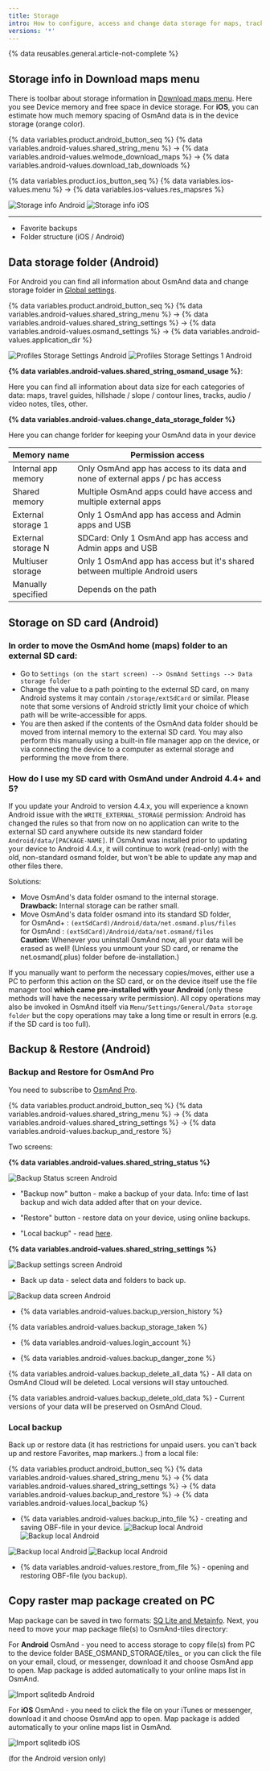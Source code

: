 ```yaml
---
title: Storage
intro: How to configure, access and change data storage for maps, tracks and other personal data
versions: '*'
---
```


{% data reusables.general.article-not-complete %}

## Storage info in Download maps menu

There is toolbar about storage information in [Download maps menu](/osmand/personal/maps#download-maps-maps). Here you see Device memory and free space in device storage. 
For **iOS**, you can estimate how much memory spacing of OsmAnd data is in the device storage (orange color).

{% data variables.product.android_button_seq %} {% data variables.android-values.shared_string_menu %} → {% data variables.android-values.welmode_download_maps %} → {% data variables.android-values.download_tab_downloads %}

{% data variables.product.ios_button_seq %} {% data variables.ios-values.menu %} → {% data variables.ios-values.res_mapsres %}

![Storage info Android](/assets/images/personal/maps/maps_menu_local_vector_android.png) ![Storage info iOS](/assets/images/personal/maps/maps_menu_local_vector_ios.png)

___________________________

- Favorite backups
- Folder structure (iOS / Android)


## Data storage folder (Android)

For Android you can find all information about OsmAnd data and change storage folder in [Global settings](/osmand/personal/global-settings#data-storage-folder-android).

{% data variables.product.android_button_seq %} {% data variables.android-values.shared_string_menu %} → {% data variables.android-values.shared_string_settings %} → {% data variables.android-values.osmand_settings %} → {% data variables.android-values.application_dir %}

![Profiles Storage Settings Android](/assets/images/personal/profiles/general_settings_storage_android.png) ![Profiles Storage Settings 1 Android](/assets/images/personal/profiles/general_settings_storage_1_android.png)

**{% data variables.android-values.shared_string_osmand_usage %}**:

Here you can find all information about data size for each categories of data: maps, travel guides, hillshade / slope / contour lines, tracks, audio / video notes, tiles, other.

**{% data variables.android-values.change_data_storage_folder %}**

Here you can change forlder for keeping your OsmAnd data in your device

Memory name | Permission access
|-----------|------------------|
| Internal app memory | Only OsmAnd app has access to its data and none of external apps / pc has access| 
| Shared memory | Multiple OsmAnd apps could have access and multiple external apps |
| External storage 1 | Only 1 OsmAnd app has access and Admin apps and USB |
| External storage N | SDCard: Only 1 OsmAnd app has access and Admin apps and USB |
| Multiuser storage | Only 1 OsmAnd app has access but it's shared between multiple Android users |
| Manually specified | Depends on the path |


## Storage on SD card (Android)

### In order to move the OsmAnd home (maps) folder to an external SD card:

-   Go to `Settings (on the start screen) --> OsmAnd Settings --> Data
    storage folder`
-   Change the value to a path pointing to the external SD card, on many
    Android systems it may contain `/storage/extSdCard` or similar.
    Please note that some versions of Android strictly limit your choice
    of which path will be write-accessible for apps.
-   You are then asked if the contents of the OsmAnd data folder should be moved from
    internal memory to the external SD card.
    You may also perform this manually using a built-in file manager app on the device, or via
    connecting the device to a computer as external storage and performing the move from there.

### How do I use my SD card with OsmAnd under Android 4.4+ and 5?

If you update your Android to version 4.4.x, you will experience a known
Android issue with the `WRITE_EXTERNAL_STORAGE` permission: Android has
changed the rules so that from now on no application can write to the
external SD card anywhere outside its new standard folder
`Android/data/[PACKAGE-NAME]`. If OsmAnd was installed prior to updating
your device to Android 4.4.x, it will continue to work (read-only) with
the old, non-standard osmand folder, but won't be able to update any map
and other files there.

Solutions:

-   Move OsmAnd's data folder osmand to the internal storage. \
     **Drawback:** Internal storage can be rather small.
-   Move OsmAnd's data folder osmand into its standard SD folder, \
    for OsmAnd+ : `(extSdCard)/Android/data/net.osmand.plus/files` \
    for OsmAnd : `(extSdCard)/Android/data/net.osmand/files` \
     **Caution:** Whenever you uninstall OsmAnd now, all your data will
    be erased as well! (Unless you unmount your SD card, or rename the
    net.osmand(.plus) folder before de-installation.)

If you manually want to perform the necessary copies/moves, either use a
PC to perform this action on the SD card, or on the device itself use
the file manager tool **which came pre-installed with your Android**
(only these methods will have the necessary write permission). All copy operations
may also be invoked in OsmAnd itself via `Menu/Settings/General/Data
storage folder` but the copy operations may take a long time or result in
errors (e.g. if the SD card is too full).


## Backup & Restore (Android)

### Backup and Restore for OsmAnd Pro

You need to subscribe to [OsmAnd Pro](/osmand/purchases/android#free-and-paid-features).

{% data variables.product.android_button_seq %} {% data variables.android-values.shared_string_menu %} → {% data variables.android-values.shared_string_settings %} → {% data variables.android-values.backup_and_restore %}

Two screens:

**{% data variables.android-values.shared_string_status %}**

![Backup Status screen Android](/assets/images/personal/backup/backup_status_screen_android.png)

- "Backup now" button - make a backup of your data. Info: time of last backup and wich data added after that on your device.

- "Restore" button - restore data on your device, using online backups.

- "Local backup" - read [here](/osmand/personal/storage#local-backup).

**{% data variables.android-values.shared_string_settings %}**

![Backup settings screen Android](/assets/images/personal/backup/backup_settings_screen_android.png)

- Back up data - select data and folders to back up.

![Backup data screen Android](/assets/images/personal/backup/backup_data_screen_android.png)

- {% data variables.android-values.backup_version_history %}

{% data variables.android-values.backup_storage_taken %}

- {% data variables.android-values.login_account %}

- {% data variables.android-values.backup_danger_zone %}

{% data variables.android-values.backup_delete_all_data %} - All data on OsmAnd Cloud will be deleted. Local versions will stay untouched.

{% data variables.android-values.backup_delete_old_data %} - Current versions of your data will be preserved on OsmAnd Cloud.


### Local backup

Back up or restore data (it has restrictions for unpaid users. you can't back up and restore Favorites, map markers..) from a local file:

{% data variables.product.android_button_seq %} {% data variables.android-values.shared_string_menu %} → {% data variables.android-values.shared_string_settings %} → {% data variables.android-values.backup_and_restore %} → {% data variables.android-values.local_backup %}

- {% data variables.android-values.backup_into_file %} - creating and saving OBF-file in your device.
![Backup local Android](/assets/images/personal/backup/backup_local_android.png) ![Backup local Android](/assets/images/personal/backup/backup_local_1_android.png)

![Backup local Android](/assets/images/personal/backup/backup_local_2_android.png) ![Backup local Android](/assets/images/personal/backup/backup_local_3_android.png)

- {% data variables.android-values.restore_from_file %} - opening and restoring OBF-file (you backup).


## Copy raster map package created on PC 

Map package can be saved in two formats: [SQ Lite and Metainfo](/osmand/map/raster-maps#sqlite-vs-metainfo-sources).
Next, you need to move your map package file(s) to OsmAnd-tiles directory:

For **Android** OsmAnd - you need to access storage to copy file(s) from PC to the device folder BASE_OSMAND_STORAGE/tiles_ or you can click the file on your email, cloud, or messenger, download it and choose OsmAnd app to open. Map package is added automatically to your online maps list in OsmAnd.

![Import sqlitedb Android](/assets/images/plugins/online-maps/import-sqlitedb-android.png)

For **iOS** OsmAnd - you need to click the file on your iTunes or messenger, download it and choose OsmAnd app to open. Map package is added automatically to your online maps list in OsmAnd.

![Import sqlitedb iOS](/assets/images/plugins/online-maps/import-sqlitedb-ios.png)

(for the Android version only)

